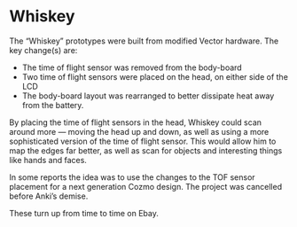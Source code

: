 # Whiskey

The “Whiskey” prototypes were  built from modified Vector hardware.  The key
change(s) are:

* The time of flight sensor was removed from the body-board
* Two time of flight sensors were placed on the head, on either side of the LCD
* The body-board layout was rearranged to better dissipate heat away from the battery.


By placing the time of flight sensors in the head, Whiskey could scan around more — moving the head up and down, as well as using a more sophisticated version of the time of flight sensor.  This would allow him to map the edges far better, as well as scan for objects and interesting things like hands and faces.

In some reports the idea was to use the changes to the TOF sensor placement for a next generation Cozmo design.  The project was cancelled before Anki’s demise.


These turn up from time to time on Ebay.

